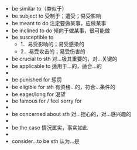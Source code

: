 - be similar to（类似于）
- be subject to 受制于；遭受；易受影响
- be meant to do 注定要做某事，应做某事
- be inclined to do 倾向于做某事，很可能做
- be susceptible to
	- 1．易受影响的；易受感染的
	- 2．易受攻击的；易受伤害的
- be crucial to sth 对...极其重要的，对...关键的
- be applicable to 适用于...的，适合...的
-
- be punished for 惩罚
- be eligible for sth 有资格...的，符合...条件的
- be eager/long for 渴望
- be famous for / feel sorry for
-
- be concerned about sth 对...担心的，对...感兴趣的
-
- be the case 情况属实，事实如此
-
- consider...to be sth 认为...是